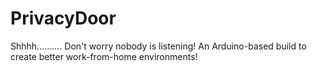 # PrivacyDoor
Shhhh.......... Don't worry nobody is listening! An Arduino-based build to create better work-from-home environments!
